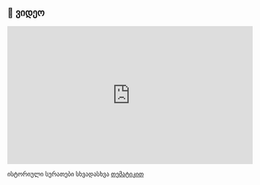 


## 🎥 ვიდეო

<!-- Obsidian / VSCode Preview / Web rendering -->
<p align="center">
  <iframe width="560" height="315" src="https://www.youtube.com/embed/yPF2jpjB3Qw" 
          title="YouTube video" frameborder="0" allowfullscreen></iframe>
</p>


ისტორიული სურათები სხვადასხვა [თემატიკით](https://kapanadze.medium.com/%E1%83%98%E1%83%A1%E1%83%A2%E1%83%9D%E1%83%A0%E1%83%98%E1%83%A3%E1%83%9A%E1%83%98-%E1%83%90%E1%83%94%E1%83%A0%E1%83%9D%E1%83%92%E1%83%90%E1%83%93%E1%83%90%E1%83%A6%E1%83%94%E1%83%91%E1%83%90-aa143844fecc)